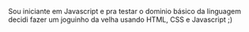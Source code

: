 Sou iniciante em Javascript e pra testar o dominio básico da linguagem decidi fazer
um joguinho da velha usando HTML, CSS e Javascript ;)